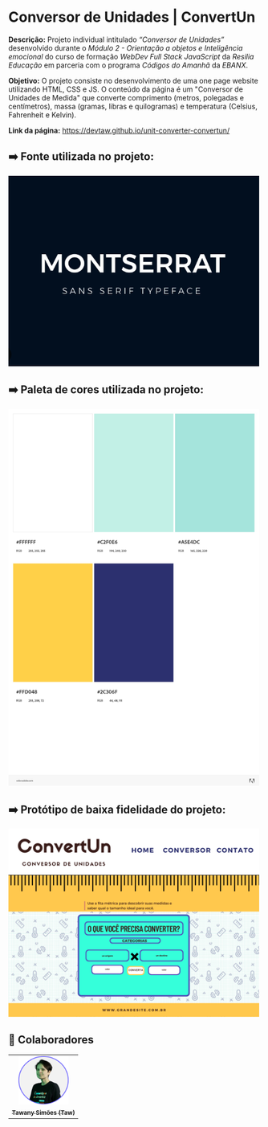 # Conversor de Unidades | ConvertUn

**Descrição:** Projeto individual intitulado _“Conversor de Unidades”_ desenvolvido durante o _Módulo 2 - Orientação a objetos e Inteligência emocional_ do curso de formação _WebDev Full Stack JavaScript_ da _Resilia Educação_ em parceria com o programa _Códigos do Amanhã_ da _EBANX_.

**Objetivo:** O projeto consiste no desenvolvimento de uma one page website utilizando HTML, CSS e JS. O conteúdo da página é um "Conversor de Unidades de Medida" que converte comprimento (metros, polegadas e centímetros), massa (gramas, libras e quilogramas) e temperatura (Celsius, Fahrenheit e Kelvin).

**Link da página:** https://devtaw.github.io/unit-converter-convertun/

## ➡️ Fonte utilizada no projeto:

<img src="images/fonte-utilizada.png" width="500" />

## ➡️ Paleta de cores utilizada no projeto:

<img src="images/Paleta%20de%20Cores%20-%20Unit%20Converter%20-%20ConvertUn.jpeg" width="500" />

## ➡️ Protótipo de baixa fidelidade do projeto:

<img src="images/prototipo.png" width="500" />

## 🤝 Colaboradores

<table>
  <tr>
    <td align="center">
      <a href="#">
        <img src="images/profile-picture.png" width="100px;" alt="Foto de Tawany no GitHub"/><br>
        <sub>
          <b>Tawany Simões (Taw)</b>
        </sub>
      </a>
    </td>
  </tr>
 </table>
